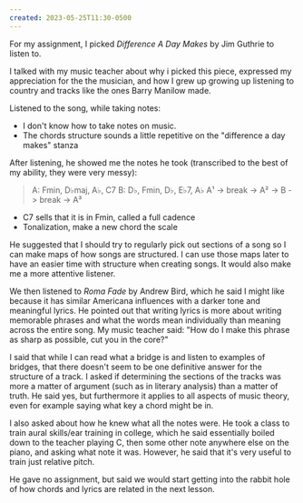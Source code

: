 ```yaml
---
created: 2023-05-25T11:30-0500
---
```


For my assignment, I picked _Difference A Day Makes_ by Jim Guthrie to listen to.

I talked with my music teacher about why i picked this piece, expressed my appreciation for the the musician, and how I grew up growing up listening to country and tracks like the ones Barry Manilow made.

Listened to the song, while taking notes:
* I don't know how to take notes on music.
* The chords structure sounds a little repetitive on the "difference a day makes" stanza

After listening, he showed me the notes he took (transcribed to the best of my ability, they were very messy):
> A: Fmin, D♭maj, A♭, C7
> B: D♭, Fmin, D♭, E♭7, A♭
> A¹ -> break -> A² -> B -> break -> A³

* C7 sells that it is in Fmin, called a full cadence
* Tonalization, make a new chord the scale

He suggested that I should try to regularly pick out sections of a song so I can make maps of how songs are structured. I can use those maps later to have an easier time with structure when creating songs. It would also make me a more attentive listener.

We then listened to _Roma Fade_ by Andrew Bird, which he said I might like because it has similar Americana influences with a darker tone and meaningful lyrics. He pointed out that writing lyrics is more about writing memorable phrases and what the words mean individually than meaning across the entire song. My music teacher said: "How do I make this phrase as sharp as possible, cut you in the core?"

I said that while I can read what a bridge is and listen to examples of bridges, that there doesn't seem to be one definitive answer for the structure of a track. I asked if determining the sections of the tracks was more a matter of argument (such as in literary analysis) than a matter of truth. He said yes, but furthermore it applies to all aspects of music theory, even for example saying what key a chord might be in.

I also asked about how he knew what all the notes were. He took a class to train aural skills/ear training in college, which he said essentially boiled down to the teacher playing C, then some other note anywhere else on the piano, and asking what note it was. However, he said that it's very useful to train just relative pitch.

He gave no assignment, but said we would start getting into the rabbit hole of how chords and lyrics are related in the next lesson.

